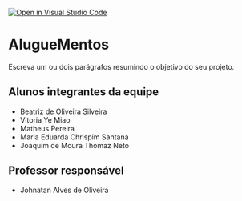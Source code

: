 [![Open in Visual Studio Code](https://classroom.github.com/assets/open-in-vscode-718a45dd9cf7e7f842a935f5ebbe5719a5e09af4491e668f4dbf3b35d5cca122.svg)](https://classroom.github.com/online_ide?assignment_repo_id=11604818&assignment_repo_type=AssignmentRepo)
# AlugueMentos
Escreva um ou dois parágrafos resumindo o objetivo do seu projeto.

## Alunos integrantes da equipe

* Beatriz de Oliveira Silveira
* Vitoria Ye Miao
* Matheus Pereira
* Maria Eduarda Chrispim Santana
* Joaquim de Moura Thomaz Neto


## Professor responsável 

* Johnatan Alves de Oliveira

